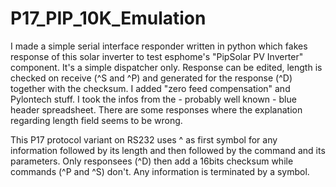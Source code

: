 # P17_PIP_10K_Emulation
I made a simple serial interface responder written in python which fakes response of this solar inverter to test esphome's "PipSolar PV Inverter" component. 
It's a simple dispatcher only. Response can be edited, length is checked on receive (^S and ^P) and generated for the response (^D) together with the checksum. I added "zero feed compensation" and Pylontech stuff.
I took the infos from the - probably well known - blue header spreadsheet. There are some responses where the explanation regarding length field seems to be wrong.

This P17 protocol variant on RS232 uses ^ as first symbol for any information followed by its length and then followed by the command and its parameters. Only responsees (^D) then add a 16bits checksum while commands (^P and ^S) don't.
Any information is terminated by a <cr> symbol.
